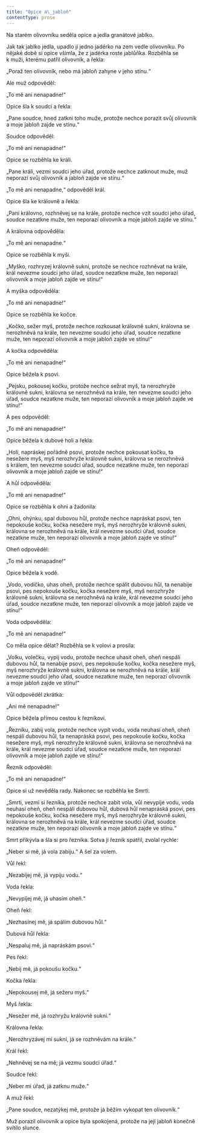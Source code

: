 ```yaml
---
title: "Opice a\_jabloň"
contentType: prose
---
```


<section>

Na starém olivovníku seděla opice a jedla granátové jablko.

Jak tak jablko jedla, upadlo jí jedno jadérko na zem vedle olivovníku. Po nějaké době si opice všimla, že z jadérka roste jablůňka. Rozběhla se k muži, kterému patřil olivovník, a řekla:

„Poraž ten olivovník, nebo má jabloň zahyne v jeho stínu.“

Ale muž odpověděl:

„To mě ani nenapadne!“

Opice šla k soudci a řekla:

„Pane soudce, hned zatkni toho muže, protože nechce porazit svůj olivovník a moje jabloň zajde ve stínu.“

Soudce odpověděl:

„To mě ani nenapadne!“

Opice se rozběhla ke králi.

„Pane králi, vezmi soudci jeho úřad, protože nechce zatknout muže, muž neporazí svůj olivovník a jabloň zajde ve stínu.“

„To mě ani nenapadne,“ odpověděl král.

Opice šla ke královně a řekla:

„Paní královno, rozhněvej se na krále, protože nechce vzít soudci jeho úřad, soudce nezatkne muže, ten neporazí olivovník a moje jabloň zajde ve stínu.“

A královna odpověděla:

„To mě ani nenapadne.“

Opice se rozběhla k myši.

„Myško, rozhryzej královně sukni, protože se nechce rozhněvat na krále, král nevezme soudci jeho úřad, soudce nezatkne muže, ten neporazí olivovník a moje jabloň zajde ve stínu!“

A myška odpověděla:

„To mě ani nenapadne!“

Opice se rozběhla ke kočce.

„Kočko, sežer myš, protože nechce rozkousat královně sukni, královna se nerozhněvá na krále, ten nevezme soudci jeho úřad, soudce nezatkne muže, ten neporazí olivovník a moje jabloň zajde ve stínu!“

A kočka odpověděla:

„To mě ani nenapadne!“

Opice běžela k psovi.

„Pejsku, pokousej kočku, protože nechce sežrat myš, ta nerozhryže královně sukni, královna se nerozhněvá na krále, ten nevezme soudci jeho úřad, soudce nezatkne muže, ten neporazí olivovník a moje jabloň zajde ve stínu!“

A pes odpověděl:

„To mě ani nenapadne!“

Opice běžela k dubové holi a řekla:

„Holi, napráskej pořádně psovi, protože nechce pokousat kočku, ta nesežere myš, myš nerozhryže královně sukni, královna se nerozhněvá s králem, ten nevezme soudci úřad, soudce nezatkne muže, ten neporazí olivovník a moje jabloň zajde ve stínu!“

A hůl odpověděla:

„To mě ani nenapadne!“

Opice se rozběhla k ohni a žadonila:

„Ohni, ohýnku, spal dubovou hůl, protože nechce napráskat psovi, ten nepokouše kočku, kočka nesežere myš, myš nerozhryže královně sukni, královna se nerozhněvá na krále, král nevezme soudci úřad, soudce nezatkne muže, ten neporazí olivovník a moje jabloň zajde ve stínu!“

Oheň odpověděl:

„To mě ani nenapadne!“

Opice běžela k vodě.

„Vodo, vodičko, uhas oheň, protože nechce spálit dubovou hůl, ta nenabije psovi, pes nepokouše kočku, kočka nesežere myš, myš nerozhryže královně sukni, královna se nerozhněvá na krále, král nevezme soudci jeho úřad, soudce nezatkne muže, ten neporazí olivovník a moje jabloň zajde ve stínu!“

Voda odpověděla:

„To mě ani nenapadne!“

Co měla opice dělat? Rozběhla se k volovi a prosila:

„Volku, volečku, vypij vodu, protože nechce uhasit oheň, oheň nespálí dubovou hůl, ta nenabije psovi, pes nepokouše kočku, kočka nesežere myš, myš nerozhryže královně sukni, královna se nerozhněvá na krále, král nevezme soudci jeho úřad, soudce nezatkne muže, ten neporazí olivovník a moje jabloň zajde ve stínu!“

Vůl odpověděl zkrátka:

„Ani mě nenapadne!“

Opice běžela přímou cestou k řezníkovi.

„Řezníku, zabij vola, protože nechce vypít vodu, voda neuhasí oheň, oheň nespálí dubovou hůl, ta nenapráská psovi, pes nepokouše kočku, kočka nesežere myš, myš nerozhryže královně sukni, královna se nerozhněvá na krále, král nevezme soudci úřad, soudce nezatkne muže, ten neporazí olivovník a moje jabloň zajde ve stínu!“

Řezník odpověděl:

„To mě ani nenapadne!“

Opice si už nevěděla rady. Nakonec se rozběhla ke Smrti.

„Smrti, vezmi si řezníka, protože nechce zabít vola, vůl nevypije vodu, voda neuhasí oheň, oheň nespálí dubovou hůl, dubová hůl nenapráská psovi, pes nepokouše kočku, kočka nesežere myš, myš nerozhryže královně sukni, královna se nerozhněvá na krále, král nevezme soudci úřad, soudce nezatkne muže, ten neporazí olivovník a moje jabloň zajde ve stínu.“

Smrt přikývla a šla si pro řezníka. Sotva ji řezník spatřil, zvolal rychle:

„Neber si mě, já vola zabiju.“ A šel za volem.

Vůl řekl:

„Nezabíjej mě, já vypiju vodu.“

Voda řekla:

„Nevypíjej mě, já uhasím oheň.“

Oheň řekl:

„Nezhasínej mě, já spálím dubovou hůl.“

Dubová hůl řekla:

„Nespaluj mě, já napráskám psovi.“

Pes řekl:

„Nebij mě, já pokoušu kočku.“

Kočka řekla:

„Nepokousej mě, já sežeru myš.“

Myš řekla:

„Nesežer mě, já rozhryžu královně sukni.“

Královna řekla:

„Nerozhryzávej mi sukni, já se rozhněvám na krále.“

Král řekl:

„Nehněvej se na mě, já vezmu soudci úřad.“

Soudce řekl:

„Neber mi úřad, já zatknu muže.“

A muž řekl:

„Pane soudce, nezatýkej mě, protože já běžím vykopat ten olivovník.“

Muž porazil olivovník a opice byla spokojená, protože na její jabloň konečně svítilo slunce.

</section>
